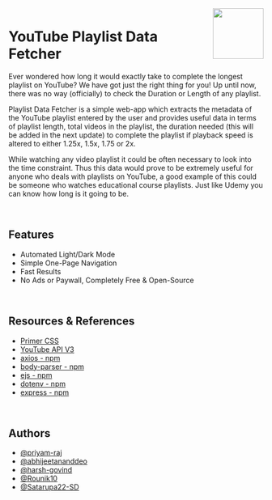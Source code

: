 
<img align="right" width="100" height="100" src="https://playlistdata.com/assets/favicon.png">

# YouTube Playlist Data Fetcher

Ever wondered how long it would exactly take to complete the longest playlist on YouTube? We have got just the right thing for you! Up until now, there was no way (officially) to check the Duration or Length of any playlist. 

Playlist Data Fetcher is a simple web-app which extracts the metadata of the YouTube playlist entered by the user and provides useful data in terms of playlist length, total videos in the playlist, the duration needed (this will be added in the next update) to complete the playlist if playback speed is altered to either 1.25x, 1.5x, 1.75 or 2x.

While watching any video playlist it could be often necessary to look into the time constraint. Thus this data would prove to be extremely useful for anyone who deals with playlists on YouTube, a good example of this could be someone who watches educational course playlists. Just like Udemy you can know how long is it going to be. 

&nbsp;&nbsp;
## Features

- Automated Light/Dark Mode
- Simple One-Page Navigation
- Fast Results
- No Ads or Paywall, Completely Free & Open-Source

&nbsp;&nbsp;


## Resources & References
- [Primer CSS](https://primer.style/)
- [YouTube API V3](https://developers.google.com/youtube/v3/getting-started)
- [axios - npm](https://www.npmjs.com/package/axios)
- [body-parser - npm](https://www.npmjs.com/package/body-parser)
- [ejs - npm](https://www.npmjs.com/package/ejs)
- [dotenv - npm](https://www.npmjs.com/package/dotenv) 
- [express - npm](https://www.npmjs.com/package/express)


&nbsp;&nbsp;

## Authors
- [@priyam-raj](https://github.com/priyam-raj)
- [@abhijeetananddeo](https://github.com/abhijeetananddeo)
- [@harsh-govind](https://github.com/harsh-govind)
- [@Rounik10](https://github.com/Rounik10)
- [@Satarupa22-SD](https://github.com/Satarupa22-SD)


